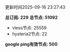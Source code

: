 更新时间2025-09-16 23:27:43

**总订阅: 229**
**总节点: 51092**
- vless节点: 25559
- hysteria2节点: 22

**google ping有效节点: 500**
